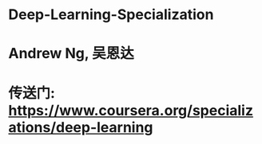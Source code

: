 # Deep-Learning-Specialization
# Andrew Ng, 吴恩达
# 传送门: https://www.coursera.org/specializations/deep-learning

